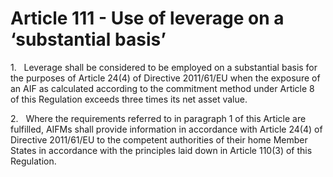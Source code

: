 # Article 111 - Use of leverage on a ‘substantial basis’


1.   Leverage shall be considered to be employed on a substantial basis for the purposes of Article 24(4) of Directive 2011/61/EU when the exposure of an AIF as calculated according to the commitment method under Article 8 of this Regulation exceeds three times its net asset value.

2.   Where the requirements referred to in paragraph 1 of this Article are fulfilled, AIFMs shall provide information in accordance with Article 24(4) of Directive 2011/61/EU to the competent authorities of their home Member States in accordance with the principles laid down in Article 110(3) of this Regulation.
